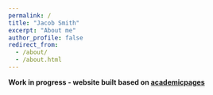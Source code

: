 ```yaml
---
permalink: /
title: "Jacob Smith"
excerpt: "About me"
author_profile: false
redirect_from: 
  - /about/
  - /about.html
---
```

**Work in progress - website built based on [academicpages](academicpages.github.io)**
